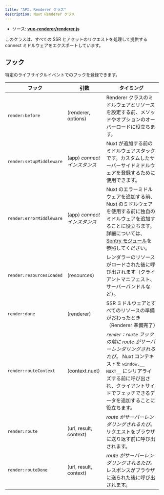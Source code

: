 ```yaml
---
title: "API: Renderer クラス"
description: Nuxt Renderer クラス
---
```


- ソース: **[vue-renderer/renderer.js](https://github.com/nuxt/nuxt.js/blob/dev/packages/vue-renderer/src/renderer.js)**

このクラスは、すべての SSR とアセットのリクエストを処理して提供する connect ミドルウェアをエクスポートしています。

## フック

特定のライフサイクルイベントでのフックを登録できます。

フック                      | 引数                       | タイミング
--------------------------|---------------------------|--------------------------------------------------------------------------------------------------------------------------------------------------------------------------------------------------------------
 `render:before`          | (renderer, options)       | Renderer クラスのミドルウェアとリソースを設定する前、メソッドやオプションのオーバーロードに役立ちます。
 `render:setupMiddleware` | (app) *connect インスタンス* | Nuxt が追加する前のミドルウェアスタックです。カスタムしたサーバーサイドミドルウェアを登録するために使用できます。
 `render:errorMiddleware` | (app) *connect インスタンス* | Nuxt のエラーミドルウェアを追加する前、Nuxt のミドルウェアを使用する前に独自のミドルウェアを追加することに役立ちます。詳細については、[Sentry モジュール](https://github.com/nuxt-community/sentry-module/blob/v4.0.3/lib/module.js#L151)を参照してください。
 `render:resourcesLoaded` | (resources)               | レンダラーのリソースがロードされた後に呼び出されます（クライアントマニフェスト、サーバーバンドルなど）。
 `render:done`            | (renderer)                | SSR ミドルウェアとすべてのリソースの準備がおわったとき（Renderer 準備完了）
 `render:routeContext`    | (context.nuxt)            | *`render：route` フックの前に route がサーバーレンダリングされるたび。* Nuxt コンテキストを `window.__ NUXT__` にシリアライズする前に呼び出され、クライアントサイドでフェッチできるデータを追加することに役立ちます。
 `render:route`           | (url, result, context)    | *route がサーバーレンダリングされるたび。* リクエストをブラウザに送り返す前に呼び出されます。
 `render:routeDone`       | (url, result, context)    | *route がサーバーレンダリングされるたび。* レスポンスがブラウザに送られた後に呼び出されます。
